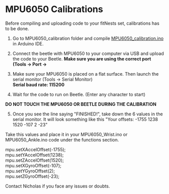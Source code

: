 

# MPU6050 Calibrations

Before compiling and uploading code to your fitNests set, calibrations has to be done.

1. Go to MPU6050_calibration folder and compile [MPU6050_calibration.ino](https://github.com/fitNests/fitNests/blob/master/hardware_beetle%2BMPU6050/MPU6060_calibration/MPU6050_calibration.ino) in Arduino IDE.

2. Connect the beetle with MPU6050 to your computer via USB and upload the code to your Beetle.
**Make sure you are using the correct port (Tools -> Port -> <USB Port Number>**

3. Make sure your MPU6050 is placed on a flat surface. Then launch the serial monitor (Tools -> Serial Monitor)  
**Serial baud rate: 115200** 

4. Wait for the code to run on Beetle. (Enter any character to start)

**DO NOT TOUCH THE MPU6050 OR BEETLE DURING THE CALIBRATION** 

5. Once you see the line saying "FINISHED!", take down the 6 values in the serial monitor. It will look something like this "Your offsets:	-1755	1238	1520	-107	2	-23"

Take this values and place it in your MPU6050_Wrist.ino or MPU6050_Ankle.ino code under the functions section.

mpu.setXAccelOffset(-1755);  
mpu.setYAccelOffset(1238);  
mpu.setZAccelOffset(1520);  
mpu.setXGyroOffset(-107);  
mpu.setYGyroOffset(2);  
mpu.setZGyroOffset(-23);

Contact Nicholas if you face any issues or doubts.